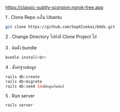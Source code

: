 https://classic-subtly-scorpion.ngrok-free.app

1 . Clone Repo ลงใน Ubantu<br>
```sh
git clone https://github.com/SepXIsekai/Odds.git
```
2 . Change Directory ไปยังที่ Clone Project ไป<br>
<br>
3 . ติดตั้ง bundle
```sh
bundle install<br>
```
4 . ตั้งค่าฐานข้อมูล<br>
```sh
rails db:create
rails db:migrate
rails db:seed (ถ้ามีข้อมูลเริ่มต้น)
```
5 . Run server<br>
```sh
rails server
```
